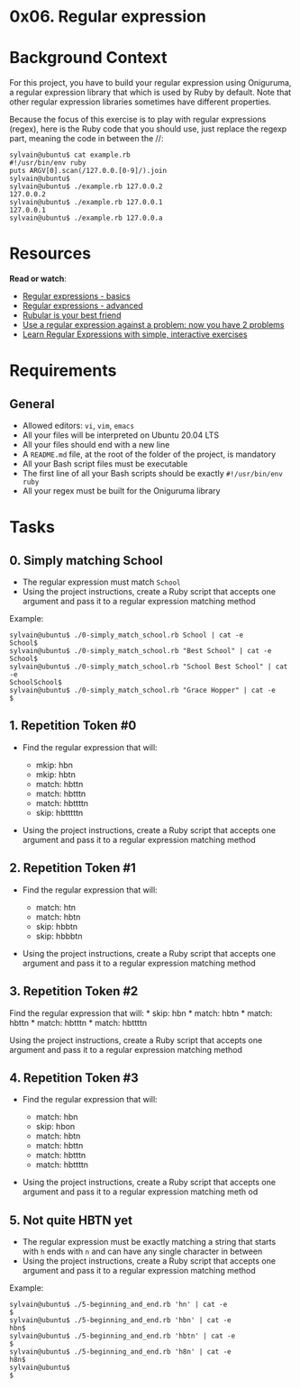 # 0x06. Regular expression

# Background Context
For this project, you have to build your regular expression using Oniguruma, a regular expression library that which is used by Ruby by default. Note that other regular expression libraries sometimes have different properties.

Because the focus of this exercise is to play with regular expressions (regex), here is the Ruby code that you should use, just replace the regexp part, meaning the code in between the //:

```
sylvain@ubuntu$ cat example.rb
#!/usr/bin/env ruby
puts ARGV[0].scan(/127.0.0.[0-9]/).join
sylvain@ubuntu$
sylvain@ubuntu$ ./example.rb 127.0.0.2
127.0.0.2
sylvain@ubuntu$ ./example.rb 127.0.0.1
127.0.0.1
sylvain@ubuntu$ ./example.rb 127.0.0.a
```

# Resources
**Read or watch**:

* [Regular expressions - basics](https://www.slideshare.net/neha_jain/introducing-regular-expressions)
* [Regular expressions - advanced](https://www.slideshare.net/neha_jain/advanced-regular-expressions-80296518)
* [Rubular is your best friend](https://rubular.com/)
* [Use a regular expression against a problem: now you have 2 problems](https://blog.codinghorror.com/regular-expressions-now-you-have-two-problems/)
* [Learn Regular Expressions with simple, interactive exercises](https://regexone.com/)

# Requirements
## General
* Allowed editors: ```vi```, ```vim```, ```emacs```
* All your files will be interpreted on Ubuntu 20.04 LTS
* All your files should end with a new line
* A ```README.md``` file, at the root of the folder of the project, is mandatory
* All your Bash script files must be executable
* The first line of all your Bash scripts should be exactly ```#!/usr/bin/env ruby```
* All your regex must be built for the Oniguruma library

# Tasks
## 0. Simply matching School

* The regular expression must match ```School```
* Using the project instructions, create a Ruby script that accepts one argument and pass it to a regular expression matching method

Example:
```
sylvain@ubuntu$ ./0-simply_match_school.rb School | cat -e
School$
sylvain@ubuntu$ ./0-simply_match_school.rb "Best School" | cat -e
School$
sylvain@ubuntu$ ./0-simply_match_school.rb "School Best School" | cat -e
SchoolSchool$
sylvain@ubuntu$ ./0-simply_match_school.rb "Grace Hopper" | cat -e
$
```

## 1. Repetition Token #0
* Find the regular expression that will:
    * mkip:  hbn
    * mkip:  hbtn
    * match: hbttn
    * match: hbtttn
    * match: hbttttn
    * skip:  hbtttttn

* Using the project instructions, create a Ruby script that accepts one argument and pass it to a regular expression matching method

## 2. Repetition Token #1
* Find the regular expression that will:
    * match: htn
    * match: hbtn
    * skip:  hbbtn
    * skip:  hbbbtn

* Using the project instructions, create a Ruby script that accepts one argument and pass it to a regular expression matching method

## 3. Repetition Token #2
Find the regular expression that will:
    * skip:  hbn
    * match: hbtn
    * match: hbttn
    * match: hbtttn
    * match: hbttttn

Using the project instructions, create a Ruby script that accepts one argument and pass it to a regular expression matching method

## 4. Repetition Token #3
* Find the regular expression that will:
    * match: hbn
    * skip:  hbon
    * match: hbtn
    * match: hbttn
    * match: hbtttn
    * match: hbttttn

* Using the project instructions, create a Ruby script that accepts one argument and pass it to a regular expression matching meth
od

## 5. Not quite HBTN yet
* The regular expression must be exactly matching a string that starts with ```h``` ends with ```n``` and can have any single character in between
* Using the project instructions, create a Ruby script that accepts one argument and pass it to a regular expression matching method

Example:
```
sylvain@ubuntu$ ./5-beginning_and_end.rb 'hn' | cat -e
$
sylvain@ubuntu$ ./5-beginning_and_end.rb 'hbn' | cat -e
hbn$
sylvain@ubuntu$ ./5-beginning_and_end.rb 'hbtn' | cat -e
$
sylvain@ubuntu$ ./5-beginning_and_end.rb 'h8n' | cat -e
h8n$
sylvain@ubuntu$
$
```
